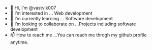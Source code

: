 - 👋 Hi, I’m @vastvik007
- 👀 I’m interested in ... Web development
- 🌱 I’m currently learning ... Software development
- 💞️ I’m looking to collaborate on ...Projects including software development
- 📫 How to reach me ...You can reach me throgh my github profile anytime.

<!---
vastvik007/vastvik007 is a ✨ special ✨ repository because its `README.md` (this file) appears on your GitHub profile.
You can click the Preview link to take a look at your changes.
--->
